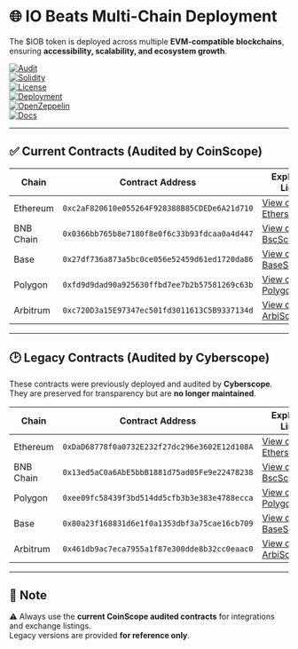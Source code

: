 # 🌐 IO Beats Multi-Chain Deployment  

The $IOB token is deployed across multiple **EVM-compatible blockchains**, ensuring **accessibility, scalability, and ecosystem growth**.  

[![Audit](https://img.shields.io/badge/Audit-CoinScope-brightgreen.svg)](https://raw.githubusercontent.com/cyberscope-io/audits/main/iob/audit.pdf)  
[![Solidity](https://img.shields.io/badge/Solidity-0.8.24-blue.svg?logo=solidity)](https://docs.soliditylang.org/en/v0.8.24/)  
[![License](https://img.shields.io/badge/License-MIT-yellow.svg)](./LICENSE)  
[![Deployment](https://img.shields.io/badge/Deployed-MultiChain-purple.svg)](./MULTICHAIN.md)  
[![OpenZeppelin](https://img.shields.io/badge/OpenZeppelin-Framework-blue.svg)](https://docs.openzeppelin.com/)  
[![Docs](https://img.shields.io/badge/Docs-Available-brightgreen.svg)](https://github.com/iobeatss/iobeats-docs)  

---

## ✅ Current Contracts (Audited by CoinScope)  

| Chain     | Contract Address                                     | Explorer Link                                                                 |
|-----------|------------------------------------------------------|-------------------------------------------------------------------------------|
| Ethereum  | `0xc2aF820610e055264F928388B85CDEDe6A21d710`         | [View on Etherscan](https://etherscan.io/token/0xc2aF820610e055264F928388B85CDEDe6A21d710) |
| BNB Chain | `0x0366bb765b8e7180f8e0f6c33b93fdcaa0a4d447`         | [View on BscScan](https://bscscan.com/token/0x0366bb765b8e7180f8e0f6c33b93fdcaa0a4d447) |
| Base      | `0x27df736a873a5bc0ce056e52459d61ed1720da86`         | [View on BaseScan](https://basescan.org/token/0x27df736a873a5bc0ce056e52459d61ed1720da86) |
| Polygon   | `0xfd9d9dad90a925630ffbd7ee7b2b57581269c63b`         | [View on PolygonScan](https://polygonscan.com/token/0xfd9d9dad90a925630ffbd7ee7b2b57581269c63b) |
| Arbitrum  | `0xc720D3a15E97347ec501fd3011613C5B9337134d`         | [View on ArbiScan](https://arbiscan.io/token/0xc720D3a15E97347ec501fd3011613C5B9337134d) |

---

## 🕑 Legacy Contracts (Audited by Cyberscope)  

These contracts were previously deployed and audited by **Cyberscope**.  
They are preserved for transparency but are **no longer maintained**.  

| Chain     | Contract Address                                     | Explorer Link                                                                 |
|-----------|------------------------------------------------------|-------------------------------------------------------------------------------|
| Ethereum  | `0xDaD68778f0a0732E232f27dc296e3602E12d108A`         | [View on Etherscan](https://etherscan.io/token/0xDaD68778f0a0732E232f27dc296e3602E12d108A) |
| BNB Chain | `0x13ed5aC0a6AbE5bbB1881d75ad05Fe9e22478238`         | [View on BscScan](https://bscscan.com/token/0x13ed5aC0a6AbE5bbB1881d75ad05Fe9e22478238) |
| Polygon   | `0xee09fc58439f3bd514dd5cfb3b3e383e4788ecca`         | [View on PolygonScan](https://polygonscan.com/token/0xee09fc58439f3bd514dd5cfb3b3e383e4788ecca) |
| Base      | `0x80a23f168831d6e1f0a1353dbf3a75cae16cb709`         | [View on BaseScan](https://basescan.org/token/0x80a23f168831d6e1f0a1353dbf3a75cae16cb709) |
| Arbitrum  | `0x461db9ac7eca7955a1f87e300dde8b32cc0eaac0`         | [View on ArbiScan](https://arbiscan.io/token/0x461db9ac7eca7955a1f87e300dde8b32cc0eaac0) |

---

## 📌 Note  

⚠️ Always use the **current CoinScope audited contracts** for integrations and exchange listings.  
Legacy versions are provided **for reference only**.  
